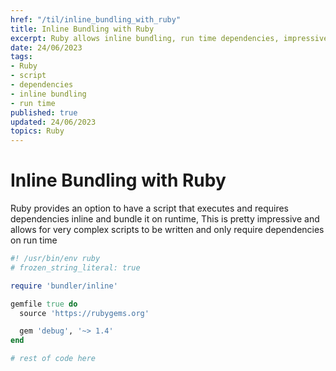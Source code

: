 ```yaml
---
href: "/til/inline_bundling_with_ruby"
title: Inline Bundling with Ruby
excerpt: Ruby allows inline bundling, run time dependencies, impressive complex scripts
date: 24/06/2023
tags:
- Ruby
- script
- dependencies
- inline bundling
- run time
published: true
updated: 24/06/2023
topics: Ruby
---
```


# Inline Bundling with Ruby

Ruby provides an option to have a script that executes and requires dependencies inline and bundle it on runtime, This is pretty impressive and allows for very complex scripts to be written and only require dependencies on run time

```ruby
#! /usr/bin/env ruby
# frozen_string_literal: true

require 'bundler/inline'

gemfile true do
  source 'https://rubygems.org'

  gem 'debug', '~> 1.4'
end

# rest of code here
```